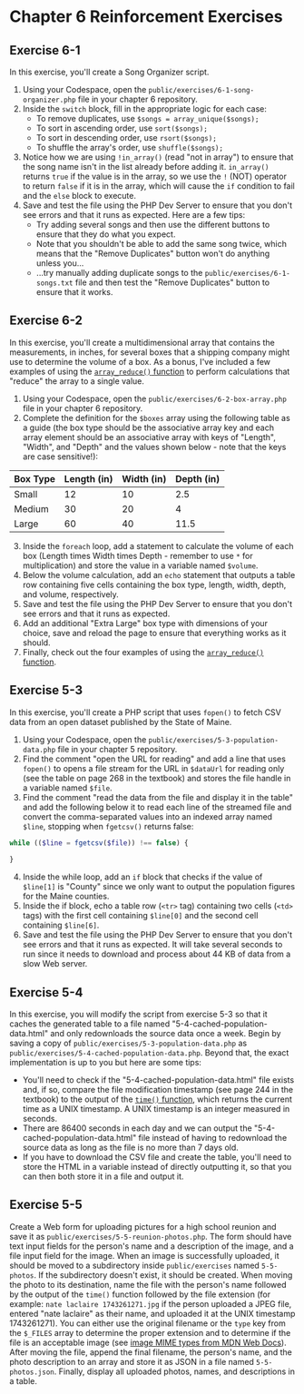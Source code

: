 # Chapter 6 Reinforcement Exercises

## Exercise 6-1

In this exercise, you'll create a Song Organizer script.

1. Using your Codespace, open the `public/exercises/6-1-song-organizer.php` file in your chapter 6 repository.
2. Inside the `switch` block, fill in the appropriate logic for each case:
   - To remove duplicates, use `$songs = array_unique($songs);`
   - To sort in ascending order, use `sort($songs);`
   - To sort in descending order, use `rsort($songs);`
   - To shuffle the array's order, use `shuffle($songs);`
3. Notice how we are using `!in_array()` (read "not in array") to ensure that the song name isn't in the list already before adding it. `in_array()` returns `true` if the value is in the array, so we use the `!` (NOT) operator to return `false` if it is in the array, which will cause the `if` condition to fail and the `else` block to execute.
4. Save and test the file using the PHP Dev Server to ensure that you don't see errors and that it runs as expected. Here are a few tips:
   - Try adding several songs and then use the different buttons to ensure that they do what you expect.
   - Note that you shouldn't be able to add the same song twice, which means that the "Remove Duplicates" button won't do anything unless you...
   - ...try manually adding duplicate songs to the `public/exercises/6-1-songs.txt` file and then test the "Remove Duplicates" button to ensure that it works.

## Exercise 6-2

In this exercise, you'll create a multidimensional array that contains the measurements, in inches, for several boxes that a shipping company might use to determine the volume of a box. As a bonus, I've included a few examples of using the [`array_reduce()` function](https://www.php.net/array_reduce) to perform calculations that "reduce" the array to a single value.

1. Using your Codespace, open the `public/exercises/6-2-box-array.php` file in your chapter 6 repository.
2. Complete the definition for the `$boxes` array using the following table as a guide (the box type should be the associative array key and each array element should be an associative array with keys of "Length", "Width", and "Depth" and the values shown below - note that the keys are case sensitive!):

| Box Type       | Length (in)      | Width (in)      | Depth (in)      |
| -------------- | ---------------- | --------------- | --------------- |
| Small          | 12               | 10              | 2.5             |
| Medium         | 30               | 20              | 4               |
| Large          | 60               | 40              | 11.5            |

3. Inside the `foreach` loop, add a statement to calculate the volume of each box (Length times Width times Depth - remember to use `*` for multiplication) and store the value in a variable named `$volume`.
4. Below the volume calculation, add an `echo` statement that outputs a table row containing five cells containing the box type, length, width, depth, and volume, respectively.
5. Save and test the file using the PHP Dev Server to ensure that you don't see errors and that it runs as expected.
6. Add an additional "Extra Large" box type with dimensions of your choice, save and reload the page to ensure that everything works as it should.
7. Finally, check out the four examples of using the [`array_reduce()` function](https://www.php.net/array_reduce).

## Exercise 5-3

In this exercise, you'll create a PHP script that uses `fopen()` to fetch CSV data from an open dataset published by the State of Maine. 

1. Using your Codespace, open the `public/exercises/5-3-population-data.php` file in your chapter 5 repository.
2. Find the comment "open the URL for reading" and add a line that uses `fopen()` to opens a file stream for the URL in `$dataUrl` for reading only (see the table on page 268 in the textbook) and stores the file handle in a variable named `$file`.
3. Find the comment "read the data from the file and display it in the table" and add the following below it to read each line of the streamed file and convert the comma-separated values into an indexed array named `$line`, stopping when `fgetcsv()` returns false:

```php
while (($line = fgetcsv($file)) !== false) {
    
}
```

4. Inside the while loop, add an `if` block that checks if the value of `$line[1]` is "County" since we only want to output the population figures for the Maine counties.
5. Inside the if block, echo a table row (`<tr>` tag) containing two cells (`<td>` tags) with the first cell containing `$line[0]` and the second cell containing `$line[6]`.
6. Save and test the file using the PHP Dev Server to ensure that you don't see errors and that it runs as expected. It will take several seconds to run since it needs to download and process about 44 KB of data from a slow Web server.

## Exercise 5-4

In this exercise, you will modify the script from exercise 5-3 so that it caches the generated table to a file named "5-4-cached-population-data.html" and only redownloads the source data once a week. Begin by saving a copy of `public/exercises/5-3-population-data.php` as `public/exercises/5-4-cached-population-data.php`. Beyond that, the exact implementation is up to you but here are some tips:

- You'll need to check if the "5-4-cached-population-data.html" file exists and, if so, compare the file modification timestamp (see page 244 in the textbook) to the output of the [`time()` function](https://www.php.net/manual/en/function.time.php), which returns the current time as a UNIX timestamp. A UNIX timestamp is an integer measured in seconds.
- There are 86400 seconds in each day and we can output the "5-4-cached-population-data.html" file instead of having to redownload the source data as long as the file is no more than 7 days old.
- If you have to download the CSV file and create the table, you'll need to store the HTML in a variable instead of directly outputting it, so that you can then both store it in a file and output it.

## Exercise 5-5

Create a Web form for uploading pictures for a high school reunion and save it as `public/exercises/5-5-reunion-photos.php`. The form should have text input fields for the person's name and a description of the image, and a file input field for the image. When an image is successfully uploaded, it should be moved to a subdirectory inside `public/exercises` named `5-5-photos`. If the subdirectory doesn't exist, it should be created. When moving the photo to its destination, name the file with the person's name followed by the output of the `time()` function followed by the file extension (for example: `nate laclaire 1743261271.jpg` if the person uploaded a JPEG file, entered "nate laclaire" as their name, and uploaded it at the UNIX timestamp 1743261271). You can either use the original filename or the `type` key from the `$_FILES` array to determine the proper extension and to determine if the file is an acceptable image (see [image MIME types from MDN Web Docs](https://developer.mozilla.org/en-US/docs/Web/HTTP/Guides/MIME_types#image_types)). After moving the file, append the final filename, the person's name, and the photo description to an array and store it as JSON in a file named `5-5-photos.json`. Finally, display all uploaded photos, names, and descriptions in a table.
